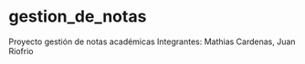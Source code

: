 # gestion_de_notas
Proyecto gestión de notas académicas
Integrantes:
Mathias Cardenas, Juan Riofrio
